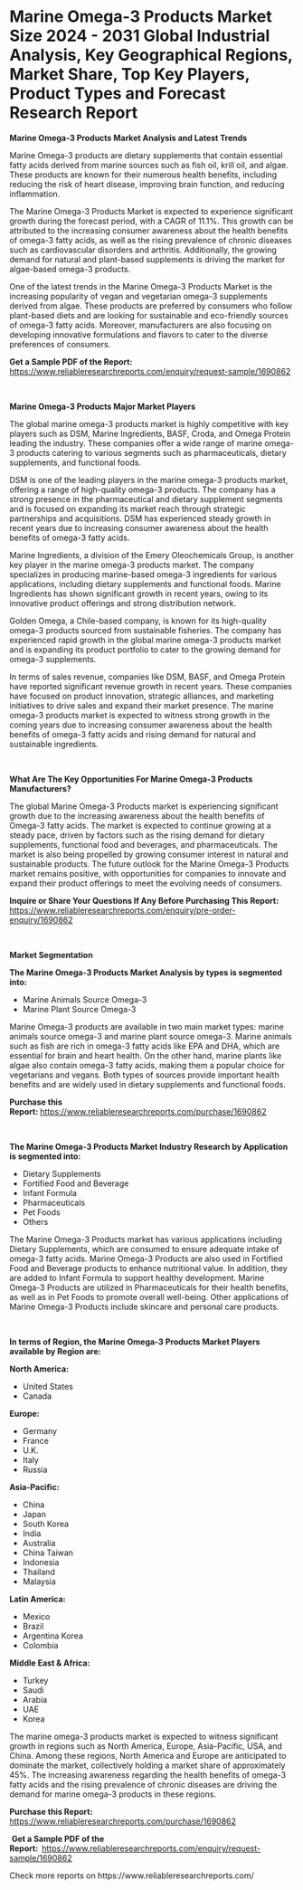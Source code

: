 <p><h1>Marine Omega-3 Products Market Size 2024 - 2031 Global Industrial Analysis, Key Geographical Regions, Market Share, Top Key Players, Product Types and Forecast Research Report</h1></p><p><strong>Marine Omega-3 Products Market Analysis and Latest Trends</strong></p>
<p><p>Marine Omega-3 products are dietary supplements that contain essential fatty acids derived from marine sources such as fish oil, krill oil, and algae. These products are known for their numerous health benefits, including reducing the risk of heart disease, improving brain function, and reducing inflammation.</p><p>The Marine Omega-3 Products Market is expected to experience significant growth during the forecast period, with a CAGR of 11.1%. This growth can be attributed to the increasing consumer awareness about the health benefits of omega-3 fatty acids, as well as the rising prevalence of chronic diseases such as cardiovascular disorders and arthritis. Additionally, the growing demand for natural and plant-based supplements is driving the market for algae-based omega-3 products.</p><p>One of the latest trends in the Marine Omega-3 Products Market is the increasing popularity of vegan and vegetarian omega-3 supplements derived from algae. These products are preferred by consumers who follow plant-based diets and are looking for sustainable and eco-friendly sources of omega-3 fatty acids. Moreover, manufacturers are also focusing on developing innovative formulations and flavors to cater to the diverse preferences of consumers.</p></p>
<p><strong>Get a Sample PDF of the Report:&nbsp;</strong> <a href="https://www.reliableresearchreports.com/enquiry/request-sample/1690862">https://www.reliableresearchreports.com/enquiry/request-sample/1690862</a></p>
<p>&nbsp;</p>
<p><strong>Marine Omega-3 Products Major Market Players</strong></p>
<p><p>The global marine omega-3 products market is highly competitive with key players such as DSM, Marine Ingredients, BASF, Croda, and Omega Protein leading the industry. These companies offer a wide range of marine omega-3 products catering to various segments such as pharmaceuticals, dietary supplements, and functional foods.</p><p>DSM is one of the leading players in the marine omega-3 products market, offering a range of high-quality omega-3 products. The company has a strong presence in the pharmaceutical and dietary supplement segments and is focused on expanding its market reach through strategic partnerships and acquisitions. DSM has experienced steady growth in recent years due to increasing consumer awareness about the health benefits of omega-3 fatty acids.</p><p>Marine Ingredients, a division of the Emery Oleochemicals Group, is another key player in the marine omega-3 products market. The company specializes in producing marine-based omega-3 ingredients for various applications, including dietary supplements and functional foods. Marine Ingredients has shown significant growth in recent years, owing to its innovative product offerings and strong distribution network.</p><p>Golden Omega, a Chile-based company, is known for its high-quality omega-3 products sourced from sustainable fisheries. The company has experienced rapid growth in the global marine omega-3 products market and is expanding its product portfolio to cater to the growing demand for omega-3 supplements.</p><p>In terms of sales revenue, companies like DSM, BASF, and Omega Protein have reported significant revenue growth in recent years. These companies have focused on product innovation, strategic alliances, and marketing initiatives to drive sales and expand their market presence. The marine omega-3 products market is expected to witness strong growth in the coming years due to increasing consumer awareness about the health benefits of omega-3 fatty acids and rising demand for natural and sustainable ingredients.</p></p>
<p>&nbsp;</p>
<p><strong>What Are The Key Opportunities For Marine Omega-3 Products Manufacturers?</strong></p>
<p><p>The global Marine Omega-3 Products market is experiencing significant growth due to the increasing awareness about the health benefits of Omega-3 fatty acids. The market is expected to continue growing at a steady pace, driven by factors such as the rising demand for dietary supplements, functional food and beverages, and pharmaceuticals. The market is also being propelled by growing consumer interest in natural and sustainable products. The future outlook for the Marine Omega-3 Products market remains positive, with opportunities for companies to innovate and expand their product offerings to meet the evolving needs of consumers.</p></p>
<p><strong>Inquire or Share Your Questions If Any Before Purchasing This Report:</strong> <a href="https://www.reliableresearchreports.com/enquiry/pre-order-enquiry/1690862">https://www.reliableresearchreports.com/enquiry/pre-order-enquiry/1690862</a></p>
<p>&nbsp;</p>
<p><strong>Market Segmentation</strong></p>
<p><strong>The Marine Omega-3 Products Market Analysis by types is segmented into:</strong></p>
<p><ul><li>Marine Animals Source Omega-3</li><li>Marine Plant Source Omega-3</li></ul></p>
<p><p>Marine Omega-3 products are available in two main market types: marine animals source omega-3 and marine plant source omega-3. Marine animals such as fish are rich in omega-3 fatty acids like EPA and DHA, which are essential for brain and heart health. On the other hand, marine plants like algae also contain omega-3 fatty acids, making them a popular choice for vegetarians and vegans. Both types of sources provide important health benefits and are widely used in dietary supplements and functional foods.</p></p>
<p><strong>Purchase this Report:&nbsp;</strong><a href="https://www.reliableresearchreports.com/purchase/1690862">https://www.reliableresearchreports.com/purchase/1690862</a></p>
<p>&nbsp;</p>
<p><strong>The Marine Omega-3 Products Market Industry Research by Application is segmented into:</strong></p>
<p><ul><li>Dietary Supplements</li><li>Fortified Food and Beverage</li><li>Infant Formula</li><li>Pharmaceuticals</li><li>Pet Foods</li><li>Others</li></ul></p>
<p><p>The Marine Omega-3 Products market has various applications including Dietary Supplements, which are consumed to ensure adequate intake of omega-3 fatty acids. Marine Omega-3 Products are also used in Fortified Food and Beverage products to enhance nutritional value. In addition, they are added to Infant Formula to support healthy development. Marine Omega-3 Products are utilized in Pharmaceuticals for their health benefits, as well as in Pet Foods to promote overall well-being. Other applications of Marine Omega-3 Products include skincare and personal care products.</p></p>
<p>&nbsp;</p>
<p><strong>In terms of Region, the Marine Omega-3 Products Market Players available by Region are:</strong></p>
<p>
    <p> <strong> North America: </strong>
        <ul>
            <li>United States</li>
            <li>Canada</li>
        </ul>
        </p> 
    <p> <strong> Europe: </strong>
        <ul>
            <li>Germany</li>
            <li>France</li>
            <li>U.K.</li>
            <li>Italy</li>
            <li>Russia</li>
        </ul>
        </p> 
    <p> <strong> Asia-Pacific: </strong>
        <ul>
            <li>China</li>
            <li>Japan</li>
            <li>South Korea</li>
            <li>India</li>
            <li>Australia</li>
            <li>China Taiwan</li>
            <li>Indonesia</li>
            <li>Thailand</li>
            <li>Malaysia</li>
        </ul>
        </p> 
    <p> <strong> Latin America: </strong>
        <ul>
            <li>Mexico</li>
            <li>Brazil</li>
            <li>Argentina Korea</li>
            <li>Colombia</li>
        </ul>
        </p> 
    <p> <strong> Middle East & Africa: </strong>
        <ul>
            <li>Turkey</li>
            <li>Saudi</li>
            <li>Arabia</li>
            <li>UAE</li>
            <li>Korea</li>
        </ul>
    </p>
    </p>
<p><p>The marine omega-3 products market is expected to witness significant growth in regions such as North America, Europe, Asia-Pacific, USA, and China. Among these regions, North America and Europe are anticipated to dominate the market, collectively holding a market share of approximately 45%. The increasing awareness regarding the health benefits of omega-3 fatty acids and the rising prevalence of chronic diseases are driving the demand for marine omega-3 products in these regions.</p></p>
<p><strong>Purchase this Report: </strong><a href="https://www.reliableresearchreports.com/purchase/1690862">https://www.reliableresearchreports.com/purchase/1690862</a></p>
<p>&nbsp;<strong>Get a Sample PDF of the Report:&nbsp;&nbsp;</strong><a href="https://www.reliableresearchreports.com/enquiry/request-sample/1690862">https://www.reliableresearchreports.com/enquiry/request-sample/1690862</a></p>
<p><strong></strong></p>
<p>Check more reports on https://www.reliableresearchreports.com/</p>